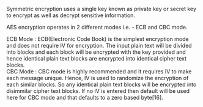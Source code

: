 Symmetric encryption uses a single key known as private key or secret key to encrypt as well as decrypt sensitive information.

AES encryption operates in 2 different modes i.e. - ECB and CBC mode.

ECB Mode : ECB(Electronic Code Book) is the simplest encryption mode and does not require IV for encryption. The input plain text will be divided into blocks and each block will be encrypted with the key provided and hence identical plain text blocks are encrypted into identical cipher text blocks.           
CBC Mode : CBC mode is highly recommended and it requires IV to make each message unique. Hence, IV is used to randomize the encryption of each similar blocks. So any identical plain text blocks will be encrypted into disimmilar cipher text blocks. If no IV is entered then default will be used here for CBC mode and that defaults to a zero based byte[16].